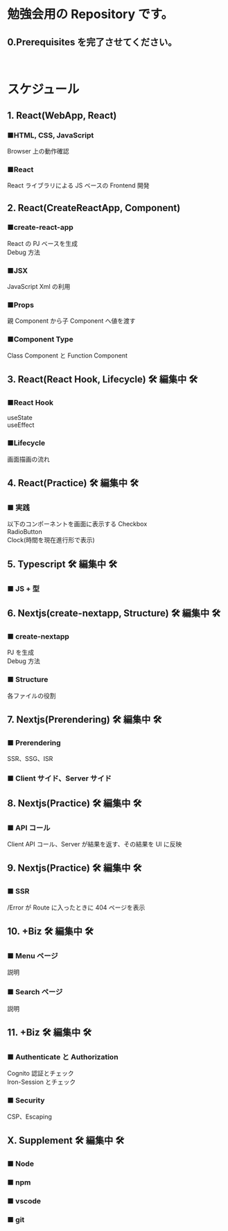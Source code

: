 # 勉強会用の Repository です。

## 0.Prerequisites を完了させてください。

<br/>

# スケジュール

## 1. React(WebApp, React)

### ■HTML, CSS, JavaScript

Browser 上の動作確認

### ■React

React ライブラリによる JS ベースの Frontend 開発

## 2. React(CreateReactApp, Component)

### ■create-react-app

React の PJ ベースを生成\
Debug 方法

### ■JSX

JavaScript Xml の利用

### ■Props

親 Component から子 Component へ値を渡す

### ■Component Type

Class Component と Function Component

## 3. React(React Hook, Lifecycle) 🛠️ 編集中 🛠️

### ■React Hook

useState\
useEffect

### ■Lifecycle

画面描画の流れ

## 4. React(Practice) 🛠️ 編集中 🛠️

### ■ 実践

以下のコンポーネントを画面に表示する
Checkbox\
RadioButton\
Clock(時間を現在進行形で表示)

## 5. Typescript 🛠️ 編集中 🛠️

### ■ JS + 型

## 6. Nextjs(create-nextapp, Structure) 🛠️ 編集中 🛠️

### ■ create-nextapp

PJ を生成\
Debug 方法

### ■ Structure

各ファイルの役割

## 7. Nextjs(Prerendering) 🛠️ 編集中 🛠️

### ■ Prerendering

SSR、SSG、ISR

### ■ Client サイド、Server サイド

## 8. Nextjs(Practice) 🛠️ 編集中 🛠️

### ■ API コール

Client API コール、Server が結果を返す、その結果を UI に反映

## 9. Nextjs(Practice) 🛠️ 編集中 🛠️

### ■ SSR

/Error が Route に入ったときに 404 ページを表示

## 10. +Biz 🛠️ 編集中 🛠️

### ■ Menu ページ

説明

### ■ Search ページ

説明

## 11. +Biz 🛠️ 編集中 🛠️

### ■ Authenticate と Authorization

Cognito 認証とチェック\
Iron-Session とチェック

### ■ Security

CSP、Escaping

## X. Supplement 🛠️ 編集中 🛠️

### ■ Node

### ■ npm

### ■ vscode

### ■ git
